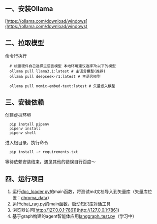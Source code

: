## 一、安装Ollama
[https://ollama.com/download/windows](https://ollama.com/download/windows)
## 二、拉取模型
命令行执行
~~~shell
  # 根据硬件自己选择主语言模型 本地环境建议选择7b以下的模型
  ollama pull llama3.1:latest # 主语言模型(推荐)
  ollama pull deepseek-r1:latest # 主语言模型
  
  ollama pull nomic-embed-text:latest # 矢量嵌入模型
~~~
## 三、安装依赖
创建虚拟环境
~~~shell
  pip install pipenv
  pipenv install
  pipenv shell
~~~
进入根目录，执行命令
~~~shell
  pip install -r requirements.txt
~~~
等待依赖安装结束，遇见其他的错误自行百度～
## 四、运行项目
1. 运行[doc_loader.py](bmos/document_loader/doc_loader.py)的main函数，将测试md文档导入到矢量库（矢量库位置：[chroma_data](bmos/document_loader/chroma_data)）
2. 运行[chat_rag.py](bmos/chat_rag.py)的main函数，启动知识库对话工具
3. 浏览器访问[http://127.0.0.1:7861](http://127.0.0.1:7861)
4. 基于graph构建的agent智能体应用[langgraph_test.py](bmos/langgraph_test.py)（学习中）